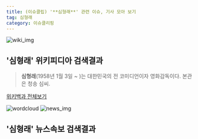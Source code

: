 ```yaml
---
title: (이슈클립) '**심형래**' 관련 이슈, 기사 모아 보기
tag: 심형래
category: 이슈클리핑
---
```

![wiki_img](https://user-images.githubusercontent.com/42597476/44503234-41136a80-a6d0-11e8-9071-6fc6418eafe4.png)
## **'**심형래**'** 위키피디아 검색결과
>**심형래**(1958년 1월 3일 ~ )는 대한민국의 전 코미디언이자 영화감독이다. 본관은 청송 심씨.

<a href="https://ko.wikipedia.org/wiki/심형래" target="_blank">위키백과 전체보기</a>

![wordcloud](https://s3.ap-northeast-2.amazonaws.com/lyrics101-wordcloud/2018-09-28-1538111433.png)
![news_img](https://user-images.githubusercontent.com/42597476/44507050-1206f400-a6e4-11e8-8d98-7ffbfebb353f.png)
## **'**심형래**'** 뉴스속보 검색결과

